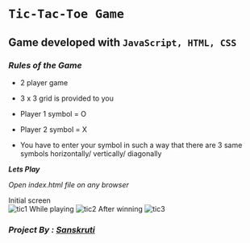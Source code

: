 # `Tic-Tac-Toe Game`

## Game developed with `JavaScript, HTML, CSS`
### *Rules of the Game*

- 2 player game

- 3 x 3 grid is provided to you 

- Player 1 symbol = O

- Player 2 symbol = X 

- You have to enter your symbol in such a way that there are 3 same symbols horizontally/ vertically/ diagonally

***Lets Play***

*Open index.html file on any browser*

Initial screen   
![tic1](https://user-images.githubusercontent.com/67673060/136653046-614a5458-3198-4a91-9468-8a1c172a7697.PNG)
While playing
![tic2](https://user-images.githubusercontent.com/67673060/136653048-11755ab9-e1ab-4f8b-b990-2495a4433544.PNG)
After winning
![tic3](https://user-images.githubusercontent.com/67673060/136653050-bffd6303-70e0-4503-854b-9e55ac72d3bd.PNG)


### ***Project By : [Sanskruti](https://github.com/SanskrutiRp)***
